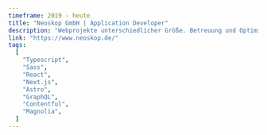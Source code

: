 ```yaml
---
timeframe: 2019 - heute
title: "Neoskop GmbH | Application Developer"
description: "Webprojekte unterschiedlicher Größe. Betreuung und Optimierung und Erweiterung bestehender Projekte und Erstellen neuer Seiten und Komponenten. Zu den Kunden gehören enercity, Lotto Toto und die VHV."
link: "https://www.neoskop.de/"
tags:
  [
    "Typescript",
    "Sass",
    "React",
    "Next.js",
    "Astro",
    "GraphQL",
    "Contentful",
    "Magnolia",
  ]
---
```

